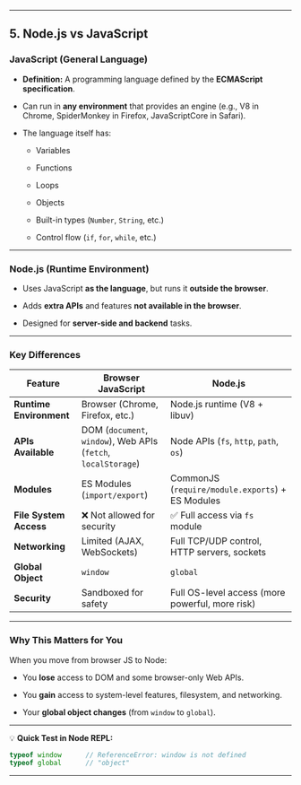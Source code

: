 
---

## **5. Node.js vs JavaScript**

### **JavaScript (General Language)**

- **Definition:** A programming language defined by the **ECMAScript specification**.
    
- Can run in **any environment** that provides an engine (e.g., V8 in Chrome, SpiderMonkey in Firefox, JavaScriptCore in Safari).
    
- The language itself has:
    
    - Variables
        
    - Functions
        
    - Loops
        
    - Objects
        
    - Built-in types (`Number`, `String`, etc.)
        
    - Control flow (`if`, `for`, `while`, etc.)
        

---

### **Node.js (Runtime Environment)**

- Uses JavaScript **as the language**, but runs it **outside the browser**.
    
- Adds **extra APIs** and features **not available in the browser**.
    
- Designed for **server-side and backend** tasks.
    

---

### **Key Differences**

|Feature|Browser JavaScript|Node.js|
|---|---|---|
|**Runtime Environment**|Browser (Chrome, Firefox, etc.)|Node.js runtime (V8 + libuv)|
|**APIs Available**|DOM (`document`, `window`), Web APIs (`fetch`, `localStorage`)|Node APIs (`fs`, `http`, `path`, `os`)|
|**Modules**|ES Modules (`import/export`)|CommonJS (`require/module.exports`) + ES Modules|
|**File System Access**|❌ Not allowed for security|✅ Full access via `fs` module|
|**Networking**|Limited (AJAX, WebSockets)|Full TCP/UDP control, HTTP servers, sockets|
|**Global Object**|`window`|`global`|
|**Security**|Sandboxed for safety|Full OS-level access (more powerful, more risk)|

---

### **Why This Matters for You**

When you move from browser JS to Node:

- You **lose** access to DOM and some browser-only Web APIs.
    
- You **gain** access to system-level features, filesystem, and networking.
    
- Your **global object changes** (from `window` to `global`).
    

---

💡 **Quick Test in Node REPL:**

```js
typeof window      // ReferenceError: window is not defined
typeof global      // "object"
```

---